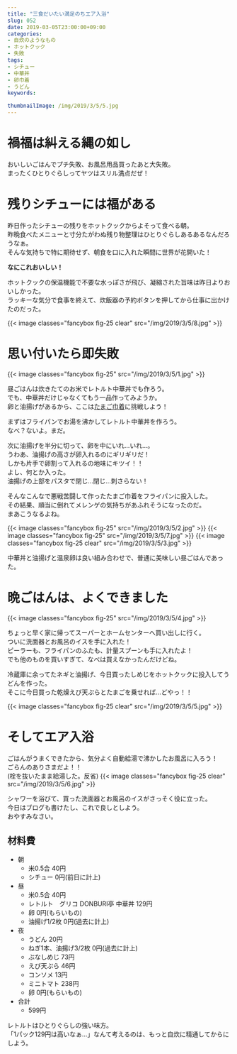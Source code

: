 ```yaml
---
title: "三食だいたい満足のちエア入浴"
slug: 052
date: 2019-03-05T23:00:00+09:00
categories:
- 自炊のようなもの
- ホットクック
- 失敗
tags:
- シチュー
- 中華丼
- 卵巾着
- うどん
keywords:

thumbnailImage: /img/2019/3/5/5.jpg
---
```


# 禍福は糾える縄の如し

おいしいごはんでプチ失敗、お風呂用品買ったあと大失敗。  
まったくひとりぐらしってヤツはスリル満点だぜ！
<!--more-->

# 残りシチューには福がある

昨日作ったシチューの残りをホットクックからよそって食べる朝。  
昨晩食べたメニューと寸分たがわぬ残り物整理はひとりぐらしあるあるなんだろうなぁ。  
そんな気持ちで特に期待せず、朝食を口に入れた瞬間に世界が花開いた！  
  
<b>なにこれおいしい！</b>  
  
ホットクックの保温機能で不要な水っぽさが飛び、凝縮された旨味は昨日よりおいしかった。  
ラッキーな気分で食事を終えて、炊飯器の予約ボタンを押してから仕事に出かけたのだった。  

{{< image classes="fancybox fig-25 clear" src="/img/2019/3/5/8.jpg" >}}

# 思い付いたら即失敗

{{< image classes="fancybox fig-25" src="/img/2019/3/5/1.jpg" >}}

昼ごはんは炊きたてのお米でレトルト中華丼でも作ろう。  
でも、中華丼だけじゃなくてもう一品作ってみようか。  
卵と油揚げがあるから、ここは[たまご巾着](https://cookpad.com/search/%E5%8D%B5%20%E5%B7%BE%E7%9D%80%20%E3%83%91%E3%82%B9%E3%82%BF)に挑戦しよう！  
  
まずはフライパンでお湯を沸かしてレトルト中華丼を作ろう。  
なべ？ないよ。まだ。  
  
次に油揚げを半分に切って、卵を中にいれ…いれ…。  
うわあ、油揚げの高さが卵入れるのにギリギリだ！  
しかも片手で卵割って入れるの地味にキツイ！！  
よし、何とか入った。  
油揚げの上部をパスタで閉じ…閉じ…刺さらない！  
  
そんなこんなで悪戦苦闘して作ったたまご巾着をフライパンに投入した。  
その結果、順当に倒れてメレンゲの気持ちがあふれそうになったのだ。  
まあこうなるよね。  

{{< image classes="fancybox fig-25" src="/img/2019/3/5/2.jpg" >}}
{{< image classes="fancybox fig-25" src="/img/2019/3/5/7.jpg" >}}
{{< image classes="fancybox fig-25 clear" src="/img/2019/3/5/3.jpg" >}}
  
中華丼と油揚げと温泉卵は良い組み合わせで、普通に美味しい昼ごはんであった。  

# 晩ごはんは、よくできました

{{< image classes="fancybox fig-25" src="/img/2019/3/5/4.jpg" >}}

ちょっと早く家に帰ってスーパーとホームセンターへ買い出しに行く。  
ついに洗面器とお風呂のイスを手に入れた！  
ピーラーも、フライパンのふたも、計量スプーンも手に入れたよ！  
でも他のものを買いすぎて、なべは買えなかったんだけどね。  
  
冷蔵庫に余ってたネギと油揚げ、今日買ったしめじをホットクックに投入してうどんを作った。  
そこに今日買った乾燥えび天ぷらとたまごを乗せれば…どやっ！！

{{< image classes="fancybox fig-25 clear" src="/img/2019/3/5/5.jpg" >}}

# そしてエア入浴

ごはんがうまくできたから、気分よく自動給湯で沸かしたお風呂に入ろう！  
<ssr>ごらんのありさまだよ！！</ssr>  
(栓を抜いたまま給湯した。反省)
{{< image classes="fancybox fig-25 clear" src="/img/2019/3/5/6.jpg" >}}
  
シャワーを浴びて、買った洗面器とお風呂のイスがさっそく役に立った。  
今日はブログも書けたし、これで良しとしよう。  
おやすみなさい。

## 材料費

+ 朝
  - 米0.5合 40円
  - シチュー 0円(前日に計上)
+ 昼
  - 米0.5合 40円
  - レトルト　グリコ DONBURI亭 中華丼 129円
  - 卵 0円(もらいもの)
  - 油揚げ1/2枚 0円(過去に計上)
+ 夜
  - うどん 20円
  - ねぎ1本、油揚げ3/2枚 0円(過去に計上)
  - ぶなしめじ 73円
  - えび天ぷら 46円
  - コンソメ 13円
  - ミニトマト 238円
  - 卵 0円(もらいもの)
+ 合計
  - 599円

レトルトはひとりぐらしの強い味方。  
「1パック129円は高いなぁ…」なんて考えるのは、もっと自炊に精通してからにしよう。